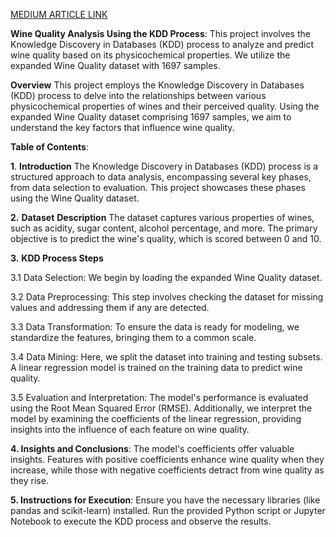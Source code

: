 [MEDIUM ARTICLE LINK]()

**Wine Quality Analysis Using the KDD Process**:
This project involves the Knowledge Discovery in Databases (KDD) process to analyze and predict wine quality based on its physicochemical properties. We utilize the expanded Wine Quality dataset with 1697 samples.

**Overview**
This project employs the Knowledge Discovery in Databases (KDD) process to delve into the relationships between various physicochemical properties of wines and their perceived quality. Using the expanded Wine Quality dataset comprising 1697 samples, we aim to understand the key factors that influence wine quality.

**Table of Contents**:

**1**. **Introduction**
The Knowledge Discovery in Databases (KDD) process is a structured approach to data analysis, encompassing several key phases, from data selection to evaluation. This project showcases these phases using the Wine Quality dataset.

**2.** **Dataset** **Description**
The dataset captures various properties of wines, such as acidity, sugar content, alcohol percentage, and more. The primary objective is to predict the wine's quality, which is scored between 0 and 10.

**3.** **KDD Process Steps**

  3.1 Data Selection:
We begin by loading the expanded Wine Quality dataset.

  3.2 Data Preprocessing:
This step involves checking the dataset for missing values and addressing them if any are detected.

  3.3 Data Transformation:
To ensure the data is ready for modeling, we standardize the features, bringing them to a common scale.

  3.4 Data Mining:
Here, we split the dataset into training and testing subsets. A linear regression model is trained on the training data to predict wine quality.

  3.5 Evaluation and Interpretation:
The model's performance is evaluated using the Root Mean Squared Error (RMSE). Additionally, we interpret the model by examining the coefficients of the linear regression, providing insights into the influence of each feature on wine quality.

**4. Insights and Conclusions**:
The model's coefficients offer valuable insights. Features with positive coefficients enhance wine quality when they increase, while those with negative coefficients detract from wine quality as they rise.

**5. Instructions for Execution**:
Ensure you have the necessary libraries (like pandas and scikit-learn) installed. Run the provided Python script or Jupyter Notebook to execute the KDD process and observe the results.
